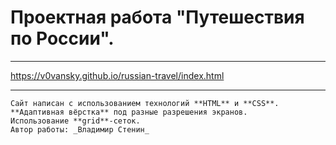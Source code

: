 # Проектная работа **"Путешествия по России"**.
------

https://v0vansky.github.io/russian-travel/index.html

------

    Сайт написан с использованием технологий **HTML** и **CSS**.
    **Адаптивная вёрстка** под разные разрешения экранов.
    Использование **grid**-сеток.
    Автор работы: _Владимир Стенин_
